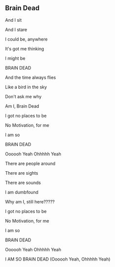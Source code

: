 ## Brain Dead

<p>And I sit</p>
<p>And I stare</p>
<p>I could be, anywhere</p>
<p>It's got me thinking</p>
<p>I might be</p>
<p>BRAIN DEAD</p>

<p>And the time always flies</p>
<p>Like a bird in the sky</p>
<p>Don't ask me why</p>
<p>Am I, Brain Dead</p>

<p>I got no places to be</p>
<p>No Motivation, for me</p>
<p>I am so</p>
<p>BRAIN DEAD</p>

<p>
    Oooooh Yeah
    Ohhhhh Yeah
</p>

<p>There are people around</p>
<p>There are sights</p>
<p>There are sounds</p>
<p>I am dumbfound</p>
<p>Why am I, still here?????</p>

<p>I got no places to be</p>
<p>No Motivation, for me</p>
<p>I am so</p>
<p>BRAIN DEAD</p>

<p>
    Oooooh Yeah       
    Ohhhhh Yeah
</p>


<p>I AM SO BRAIN DEAD (Oooooh Yeah, Ohhhhh Yeah)</p>